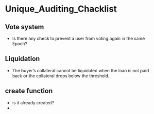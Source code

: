 # Unique_Auditing_Chacklist



## Vote system
- Is there any check to prevent a user from voting again in the same Epoch?

## Liquidation 
- The buyer’s collateral cannot be liquidated when the loan is not paid back or the collateral drops below the threshold.

## create function
- is it already created?
- 
